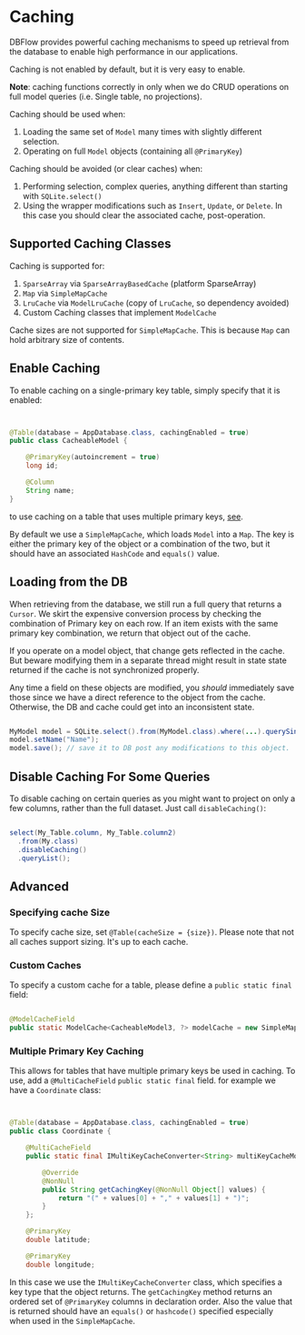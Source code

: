 # Caching

DBFlow provides powerful caching mechanisms to speed up retrieval from the database
to enable high performance in our applications.

Caching is not enabled by default, but it is very easy to enable.

**Note**: caching functions correctly in only when we do CRUD operations on full model queries (i.e. Single table, no projections).

Caching should be used when:
  1. Loading the same set of `Model` many times with slightly different selection.
  2. Operating on full `Model` objects (containing all `@PrimaryKey`)

Caching should be avoided (or clear caches) when:
  1. Performing selection, complex queries, anything different than starting with `SQLite.select()`
  2. Using the wrapper modifications such as `Insert`, `Update`, or `Delete`. In this case you should clear the associated cache, post-operation.

## Supported Caching Classes

Caching is supported for:
  1. `SparseArray` via `SparseArrayBasedCache` (platform SparseArray)
  2. `Map` via `SimpleMapCache`
  3. `LruCache` via `ModelLruCache` (copy of `LruCache`, so dependency avoided)
  4. Custom Caching classes that implement `ModelCache`

Cache sizes are not supported for `SimpleMapCache`. This is because `Map` can hold
arbitrary size of contents.

## Enable Caching

To enable caching on a single-primary key table, simply specify that it is enabled:

```java


@Table(database = AppDatabase.class, cachingEnabled = true)
public class CacheableModel {

    @PrimaryKey(autoincrement = true)
    long id;

    @Column
    String name;
}

```

to use caching on a table that uses multiple primary keys, [see](Caching.md#multiple-primary-key-caching).

By default we use a `SimpleMapCache`, which loads `Model` into a `Map`. The key is
either the primary key of the object or a combination of the two, but it should have
an associated `HashCode` and `equals()` value.

## Loading from the DB

When retrieving from the database, we still run a full query that returns a `Cursor`.
We skirt the expensive conversion process by checking the combination of Primary key on each row.
If an item exists with the same primary key combination, we return that object out of the cache.

If you operate on a model object, that change gets reflected in the cache. But beware
modifying them in a separate thread might result in state state returned if the cache is not synchronized
properly.

Any time a field on these objects are modified, you _should_ immediately save those
since we have a direct reference to the object from the cache. Otherwise, the DB
and cache could get into an inconsistent state.

```java

MyModel model = SQLite.select().from(MyModel.class).where(...).querySingle();
model.setName("Name");
model.save(); // save it to DB post any modifications to this object.

```

## Disable Caching For Some Queries

To disable caching on certain queries as you might want to project on only a few columns,
rather than the full dataset. Just call `disableCaching()`:

```java

select(My_Table.column, My_Table.column2)
  .from(My.class)
  .disableCaching()
  .queryList();

```

## Advanced

### Specifying cache Size

To specify cache size, set `@Table(cacheSize = {size})`. Please note that not all
caches support sizing. It's up to each cache.  

### Custom Caches

To specify a custom cache for a table, please define a `public static final` field:

```java

@ModelCacheField
public static ModelCache<CacheableModel3, ?> modelCache = new SimpleMapCache<>(); // replace with any cache you want.

```

### Multiple Primary Key Caching

This allows for tables that have multiple primary keys be used in caching. To use,
add a `@MultiCacheField` `public static final` field.
for example we have a `Coordinate` class:


```java


@Table(database = AppDatabase.class, cachingEnabled = true)
public class Coordinate {

    @MultiCacheField
    public static final IMultiKeyCacheConverter<String> multiKeyCacheModel = new IMultiKeyCacheConverter<String>() {

        @Override
        @NonNull
        public String getCachingKey(@NonNull Object[] values) {
            return "(" + values[0] + "," + values[1] + ")";
        }
    };

    @PrimaryKey
    double latitude;

    @PrimaryKey
    double longitude;


```

In this case we use the `IMultiKeyCacheConverter` class, which specifies a key type
that the object returns. The `getCachingKey` method returns an ordered set of `@PrimaryKey`
columns in declaration order. Also the value that is returned should have an `equals()` or `hashcode()` specified
especially when used in the `SimpleMapCache`.
